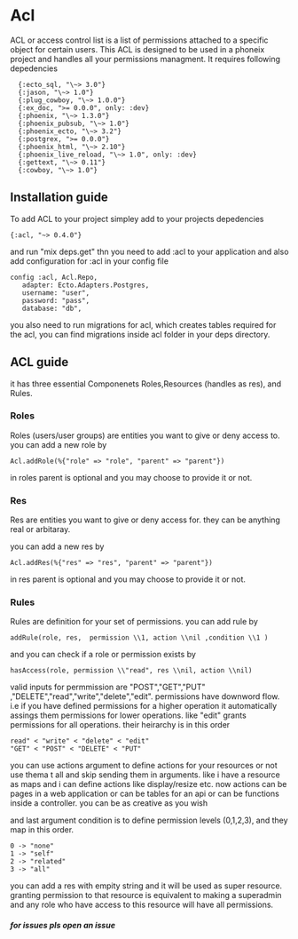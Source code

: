 # Acl

ACL or access control list is a list of permissions attached to a specific object for certain users.
This ACL is designed to be used in a phoneix project and handles all your permissions managment.
 It requires following depedencies
 
 
 
      {:ecto_sql, "\~> 3.0"}  
      {:jason, "\~> 1.0"}
      {:plug_cowboy, "\~> 1.0.0"}
      {:ex_doc, ">= 0.0.0", only: :dev}
      {:phoenix, "\~> 1.3.0"}
      {:phoenix_pubsub, "\~> 1.0"}
      {:phoenix_ecto, "\~> 3.2"}
      {:postgrex, ">= 0.0.0"}
      {:phoenix_html, "\~> 2.10"}
      {:phoenix_live_reload, "\~> 1.0", only: :dev}
      {:gettext, "\~> 0.11"}
      {:cowboy, "\~> 1.0"}
      


## Installation guide

To add ACL to your project simpley add to your projects depedencies



    {:acl, "~> 0.4.0"}


and run "mix deps.get"
thn you need to add :acl to your application
and also add configuration for :acl in your config file
    
    config :acl, Acl.Repo,
       adapter: Ecto.Adapters.Postgres,
       username: "user",
       password: "pass",
       database: "db",
    
you also need to run migrations for acl, which creates tables required for the acl, you can find migrations inside acl folder in your deps directory.


## ACL guide

it has three essential Componenets Roles,Resources (handles as res), and Rules.

### Roles

Roles (users/user groups) are entities you want to give or deny access to. 
you can add a new role by



    Acl.addRole(%{"role" => "role", "parent" => "parent"})



in roles parent is optional and you may choose to provide it or not.

### Res

Res  are entities you want to give or deny access for. they can be anything real or arbitaray.

you can add a new res by



    Acl.addRes(%{"res" => "res", "parent" => "parent"})



in res parent is optional and you may choose to provide it or not.

### Rules

Rules are definition for your set of permissions. you can add rule by



    addRule(role, res,  permission \\1, action \\nil ,condition \\1 )


and you can check if a role or permission exists by 



    hasAccess(role, permission \\"read", res \\nil, action \\nil)



valid inputs for permmission are "POST","GET","PUT" ,"DELETE","read","write","delete","edit". permissions have downword flow. i.e if you have defined permissions for a higher operation it automatically assings them permissions for lower operations.
like "edit" grants permissions for all operations. their heirarchy is in this order



    read" < "write" < "delete" < "edit"
    "GET" < "POST" < "DELETE" < "PUT"



you can use actions argument to define actions for your resources or not use thema t all and skip sending them in arguments. like i have a resource as maps and i can define actions like display/resize etc. now actions can be pages in a web application or can be tables for an api or can be functions inside a controller. you can be as creative as you wish

and last argument condition is to define permission levels (0,1,2,3), and they map in this order.



    0 -> "none"
    1 -> "self"
    2 -> "related"
    3 -> "all"
      


you can add a res with empity string and it will be used as super resource. granting permission to that resource is equivalent to making a superadmin and any role who have access to this resource will have all permissions.


##### for issues pls open an issue




